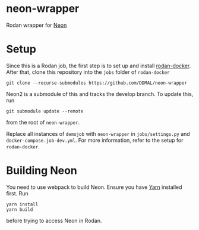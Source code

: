 # neon-wrapper
Rodan wrapper for [Neon](https://github.com/DDMAL/Neon)

# Setup

Since this is a Rodan job, the first step is to set up and install [rodan-docker](https://github.com/DDMAL/rodan-docker). After that, clone this repository into
the `jobs` folder of `rodan-docker`
```
git clone --recurse-submodules https://github.com/DDMAL/neon-wrapper
```

Neon2 is a submodule of this and tracks the develop branch. To update this, run
```
git submodule update --remote
```
from the root of `neon-wrapper`.

Replace all instances of `demojob` with `neon-wrapper` in `jobs/settings.py` and `docker-compose.job-dev.yml`. For more information, refer to the setup for `rodan-docker`.

# Building Neon

You need to use webpack to build Neon. Ensure you have [Yarn](https://yarnpkg.com) installed first. Run
```
yarn install
yarn build
```
before trying to access Neon in Rodan.
